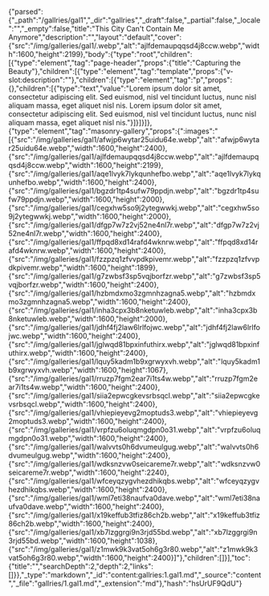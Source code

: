 {"parsed":{"_path":"/gallries/gal1","_dir":"gallries","_draft":false,"_partial":false,"_locale":"","_empty":false,"title":"This City Can't Contain Me Anymore","description":"","layout":"default","cover":{"src":"/img/galleries/gal1/.webp","alt":"ajlfdemaupqqsd4j8ccw.webp","width":1600,"height":2199},"body":{"type":"root","children":[{"type":"element","tag":"page-header","props":{"title":"Capturing the Beauty"},"children":[{"type":"element","tag":"template","props":{"v-slot:description":""},"children":[{"type":"element","tag":"p","props":{},"children":[{"type":"text","value":"Lorem ipsum dolor sit amet, consectetur adipiscing elit. Sed euismod, nisl vel tincidunt luctus, nunc nisl aliquam massa, eget aliquet nisl nis. Lorem ipsum dolor sit amet, consectetur adipiscing elit. Sed euismod, nisl vel tincidunt luctus, nunc nisl aliquam massa, eget aliquet nisl nis."}]}]}]},{"type":"element","tag":"masonry-gallery","props":{":images":"[{\"src\":\"/img/galleries/gal1/afwjp6wytar25uidu64e.webp\",\"alt\":\"afwjp6wytar25uidu64e.webp\",\"width\":1600,\"height\":2400},{\"src\":\"/img/galleries/gal1/ajlfdemaupqqsd4j8ccw.webp\",\"alt\":\"ajlfdemaupqqsd4j8ccw.webp\",\"width\":1600,\"height\":2199},{\"src\":\"/img/galleries/gal1/aqe1lvyk7lykqunhefbo.webp\",\"alt\":\"aqe1lvyk7lykqunhefbo.webp\",\"width\":1600,\"height\":2400},{\"src\":\"/img/galleries/gal1/bgzdr1tp4sufw79ppdjn.webp\",\"alt\":\"bgzdr1tp4sufw79ppdjn.webp\",\"width\":1600,\"height\":2000},{\"src\":\"/img/galleries/gal1/cegxhw5so9j2ytegwwkj.webp\",\"alt\":\"cegxhw5so9j2ytegwwkj.webp\",\"width\":1600,\"height\":2000},{\"src\":\"/img/galleries/gal1/dfgp7w7z2vj52ne4nl7r.webp\",\"alt\":\"dfgp7w7z2vj52ne4nl7r.webp\",\"width\":1600,\"height\":2400},{\"src\":\"/img/galleries/gal1/ffpqd8xd14rafd4wknrw.webp\",\"alt\":\"ffpqd8xd14rafd4wknrw.webp\",\"width\":1600,\"height\":2400},{\"src\":\"/img/galleries/gal1/fzzpzq1zfvvpdkpivemr.webp\",\"alt\":\"fzzpzq1zfvvpdkpivemr.webp\",\"width\":1600,\"height\":1899},{\"src\":\"/img/galleries/gal1/g7zwbsf3sp5vqjborfzr.webp\",\"alt\":\"g7zwbsf3sp5vqjborfzr.webp\",\"width\":1600,\"height\":2400},{\"src\":\"/img/galleries/gal1/hzbmdxmo3zgmnhzagna5.webp\",\"alt\":\"hzbmdxmo3zgmnhzagna5.webp\",\"width\":1600,\"height\":2400},{\"src\":\"/img/galleries/gal1/inha3cpx3b8nketuwleb.webp\",\"alt\":\"inha3cpx3b8nketuwleb.webp\",\"width\":1600,\"height\":2000},{\"src\":\"/img/galleries/gal1/jdhf4fj2law6lrlfojwc.webp\",\"alt\":\"jdhf4fj2law6lrlfojwc.webp\",\"width\":1600,\"height\":2400},{\"src\":\"/img/galleries/gal1/jglwqd81bpxinfuthirx.webp\",\"alt\":\"jglwqd81bpxinfuthirx.webp\",\"width\":1600,\"height\":2400},{\"src\":\"/img/galleries/gal1/lquy5kadm1b9xgrwyxvh.webp\",\"alt\":\"lquy5kadm1b9xgrwyxvh.webp\",\"width\":1600,\"height\":1067},{\"src\":\"/img/galleries/gal1/rruzp7fgm2ear7i1ts4w.webp\",\"alt\":\"rruzp7fgm2ear7i1ts4w.webp\",\"width\":1600,\"height\":2400},{\"src\":\"/img/galleries/gal1/siia2epwcgkevsrbsqcl.webp\",\"alt\":\"siia2epwcgkevsrbsqcl.webp\",\"width\":1600,\"height\":2400},{\"src\":\"/img/galleries/gal1/vhiepieyevg2moptuds3.webp\",\"alt\":\"vhiepieyevg2moptuds3.webp\",\"width\":1600,\"height\":2400},{\"src\":\"/img/galleries/gal1/vrpfzu6oluqmgdpn0o31.webp\",\"alt\":\"vrpfzu6oluqmgdpn0o31.webp\",\"width\":1600,\"height\":2400},{\"src\":\"/img/galleries/gal1/walvvts0h6dvumeulgug.webp\",\"alt\":\"walvvts0h6dvumeulgug.webp\",\"width\":1600,\"height\":2400},{\"src\":\"/img/galleries/gal1/wdksnzvw0seicareme7r.webp\",\"alt\":\"wdksnzvw0seicareme7r.webp\",\"width\":1600,\"height\":2240},{\"src\":\"/img/galleries/gal1/wfceyqzygvhezdhikqbs.webp\",\"alt\":\"wfceyqzygvhezdhikqbs.webp\",\"width\":1600,\"height\":2400},{\"src\":\"/img/galleries/gal1/wml7eti38naufva0dave.webp\",\"alt\":\"wml7eti38naufva0dave.webp\",\"width\":1600,\"height\":2400},{\"src\":\"/img/galleries/gal1/x19keffub3tfiz86ch2b.webp\",\"alt\":\"x19keffub3tfiz86ch2b.webp\",\"width\":1600,\"height\":2400},{\"src\":\"/img/galleries/gal1/xb7lzggrgi9n3rjd55bd.webp\",\"alt\":\"xb7lzggrgi9n3rjd55bd.webp\",\"width\":1600,\"height\":1038},{\"src\":\"/img/galleries/gal1/z1mwk9k3vat5oh6g3r80.webp\",\"alt\":\"z1mwk9k3vat5oh6g3r80.webp\",\"width\":1600,\"height\":2400}]"},"children":[]}],"toc":{"title":"","searchDepth":2,"depth":2,"links":[]}},"_type":"markdown","_id":"content:gallries:1.gal1.md","_source":"content","_file":"gallries/1.gal1.md","_extension":"md"},"hash":"hsUrUF9QdU"}